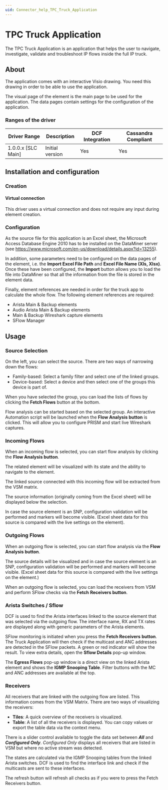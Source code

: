 ```yaml
---
uid: Connector_help_TPC_Truck_Application
---
```


# TPC Truck Application

The TPC Truck Application is an application that helps the user to navigate, investigate, validate and troubleshoot IP flows inside the full IP truck.

## About

The application comes with an interactive Visio drawing. You need this drawing in order to be able to use the application.

The visual page of the element is the main page to be used for the application. The data pages contain settings for the configuration of the application.

### Ranges of the driver

| **Driver Range**     | **Description** | **DCF Integration** | **Cassandra Compliant** |
|----------------------|-----------------|---------------------|-------------------------|
| 1.0.0.x \[SLC Main\] | Initial version | Yes                 | Yes                     |

## Installation and configuration

### Creation

#### Virtual connection

This driver uses a virtual connection and does not require any input during element creation.

### Configuration

As the source file for this application is an Excel sheet, the Microsoft Access Database Engine 2010 has to be installed on the DataMiner server (see <https://www.microsoft.com/en-us/download/details.aspx?id=13255>).

In addition, some parameters need to be configured on the data pages of the element, i.e. the **Import Excel File Path** and **Excel File Name (Xls, Xlsx)**. Once these have been configured, the **Import** button allows you to load the file into DataMiner so that all the information from the file is stored in the element data.

Finally, element references are needed in order for the truck app to calculate the whole flow. The following element references are required:

- Arista Main & Backup elements
- Audio Arista Main & Backup elements
- Main & Backup Wireshark capture elements
- SFlow Manager

## Usage

### Source Selection

On the left, you can select the source. There are two ways of narrowing down the flows:

- Family-based: Select a family filter and select one of the linked groups.
- Device-based: Select a device and then select one of the groups this device is part of.

When you have selected the group, you can load the lists of flows by clicking the **Fetch Flows** button at the bottom.

Flow analysis can be started based on the selected group. An interactive Automation script will be launched when the **Flow Analysis button** is clicked. This will allow you to configure PRISM and start live Wireshark captures.

### Incoming Flows

When an incoming flow is selected, you can start flow analysis by clicking the **Flow Analysis button**.

The related element will be visualized with its state and the ability to navigate to the element.

The linked source connected with this incoming flow will be extracted from the VSM matrix.

The source information (originally coming from the Excel sheet) will be displayed below the selection.

In case the source element is an SNP, configuration validation will be performed and markers will become visible. (Excel sheet data for this source is compared with the live settings on the element).

### Outgoing Flows

When an outgoing flow is selected, you can start flow analysis via the **Flow Analysis button**.

The source details will be visualized and in case the source element is an SNP, configuration validation will be performed and markers will become visible. (Excel sheet data for this source is compared with the live settings on the element.)

When an outgoing flow is selected, you can load the receivers from VSM and perform SFlow checks via the **Fetch** **Receivers button**.

### Arista Switches / Sflow

DCF is used to find the Arista interfaces linked to the source element that was selected via the outgoing flow. The interface name, RX and TX rates are displayed along with generic parameters of the Arista elements.

SFlow monitoring is initiated when you press the **Fetch Receivers** **button**. The Truck Application will then check if the multicast and ANC addresses are detected in the SFlow packets. A green or red indicator will show the result. To view extra details, open the **Sflow Details** pop-up window.

The **Egress Flows** pop-up window is a direct view on the linked Arista element and shows the **IGMP Snooping Table**. Filter buttons with the MC and ANC addresses are available at the top.

### Receivers

All receivers that are linked with the outgoing flow are listed. This information comes from the VSM Matrix. There are two ways of visualizing the receivers:

- **Tiles**: A quick overview of the receivers is visualized.
- **Table**: A list of all the receivers is displayed. You can copy values or export the table data via the context menu.

There is a slider control available to toggle the data set between ***All*** and ***Configured Only***. *Configured Only* displays all receivers that are listed in VSM but where no active stream was detected.

The states are calculated via the IGMP Snooping tables from the linked Arista switches. DCF is used to find the interface link and check if the multicasts are sent to these interfaces.

The refresh button will refresh all checks as if you were to press the Fetch Receivers button.
